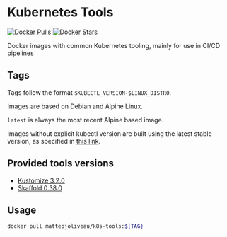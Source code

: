 # Kubernetes Tools

[![Docker Pulls](https://img.shields.io/docker/pulls/matteojoliveau/k8s-tools?style=for-the-badge)](https://hub.docker.com/r/matteojoliveau/k8s-tools) [![Docker Stars](https://img.shields.io/docker/stars/matteojoliveau/k8s-tools?style=for-the-badge)](https://hub.docker.com/r/matteojoliveau/k8s-tools)

Docker images with common Kubernetes tooling, mainly for use in CI/CD pipelines

## Tags

Tags follow the format `$KUBECTL_VERSION-$LINUX_DISTRO`.

Images are based on Debian and Alpine Linux.

`latest` is always the most recent Alpine based image.

Images without explicit kubectl version are built using the latest stable version, as specified in [this link](https://storage.googleapis.com/kubernetes-release/release/stable.txt).

## Provided tools versions

- [Kustomize 3.2.0](https://kustomize.io)
- [Skaffold 0.38.0](https://skaffold.dev)

## Usage

```bash
docker pull matteojoliveau/k8s-tools:${TAG}
```
